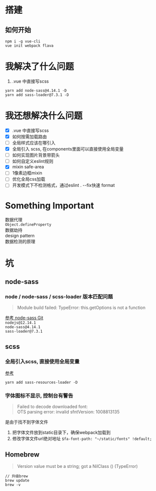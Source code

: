 # 搭建
## 如何开始
```
npm i -g vue-cli
vue init webpack flava
```
# 我解决了什么问题  
1. .vue 中直接写scss
```
yarn add node-sass@4.14.1 -D
yarn add sass-loader@7.3.1 -D
```

# 我还想解决什么问题
- [x] .vue 中直接写scss
- [x] 如何按需加载路由
- [ ] 全局样式应该在哪引入 
- [x] 全局引入 scss, 在components里面可以直接使用全局变量
- [ ] 如何实现图片背景带箭头
- [ ] 如何自定义eslint规则
- [x] mixin safe-area
- [ ] 1像素边框mixin
- [ ] 优化全局css加载
- [ ] 开发模式下不检测格式，通过eslint . --fix快速 format

# Something Important
数据代理  
`Object.defineProperty`  
数据劫持  
design pattern  
数据检测的原理   

# 坑
## node-sass
### node / node-sass / scss-loader 版本匹配问题
> Module build failed: TypeError: this.getOptions is not a function  

[参考 node-sass Git](https://github.com/sass/node-sass)  
`nodejs@12.14.1`  
`node-sass@4.14.1`  
`sass-loader@7.3.1`  

## scss  
### 全局引入scss, 直接使用全局变量  
[参考](https://zhuanlan.zhihu.com/p/180228946)  
```
yarn add sass-resources-loader -D
```

### 字体图标不显示, 控制台有警告   
> Failed to decode downloaded font: <URL>   
> OTS parsing error: invalid sfntVersion: 1008813135

是由于找不到字体文件
1. 把字体文件放到static目录下，确保webpack加载到
2. 修改字体文件url绝对地址 `$fa-font-path: "~/static/fonts" !default;`

## Homebrew
> Version value must be a string; got a NilClass () (TypeError)
```
// 升级brew
brew update
brew -v
```
